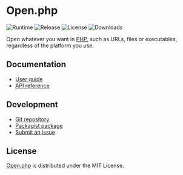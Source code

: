 # Open.php
![Runtime](https://img.shields.io/packagist/php-v/cedx/open.svg) ![Release](https://img.shields.io/packagist/v/cedx/open.svg) ![License](https://img.shields.io/packagist/l/cedx/open.svg) ![Downloads](https://img.shields.io/packagist/dt/cedx/open.svg)

Open whatever you want in [PHP](https://www.php.net), such as URLs, files or executables, regardless of the platform you use.

## Documentation
- [User guide](https://dev.belin.io/open.php)
- [API reference](https://dev.belin.io/open.php/api)

## Development
- [Git repository](https://github.com/cedx/open.php)
- [Packagist package](https://packagist.org/packages/cedx/open)
- [Submit an issue](https://github.com/cedx/open.php/issues)

## License
[Open.php](https://dev.belin.io/open.php) is distributed under the MIT License.
